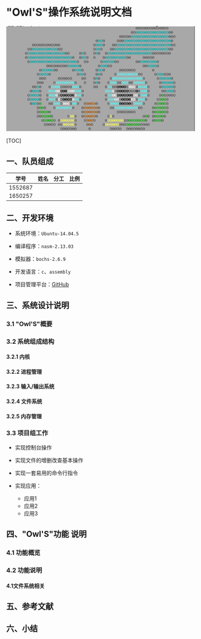 # "Owl'S"操作系统说明文档

![](pics/boot_animation.png)

[TOC]

## 一、队员组成

|  学号   | 姓名 | 分工 | 比例 |
| :-----: | :--: | :--: | :--: |
| 1552687 |      |      |      |
| 1650257 |      |      |      |

## 二、开发环境

* 系统环境：`Ubuntu-14.04.5`
* 编译程序：`nasm-2.13.03`
* 模拟器：`bochs-2.6.9`
* 开发语言：`c`、`assembly`

* 项目管理平台：[GitHub](https://github.com/NSowtril/Owl-S)

## 三、系统设计说明

### 3.1 "Owl'S"概要

### 3.2 系统组成结构

#### 3.2.1 内核

#### 3.2.2 进程管理

#### 3.2.3 输入/输出系统

#### 3.2.4 文件系统

#### 3.2.5 内存管理

### 3.3 项目组工作

* 实现控制台操作

* 实现文件的增删改查基本操作

* 实现一套易用的命令行指令

* 实现应用：

  * 应用1
  * 应用2
  * 应用3


## 四、"Owl'S"功能 说明

### 4.1 功能概览

### 4.2 功能说明

#### 4.1文件系统相关



## 五、参考文献

## 六、小结